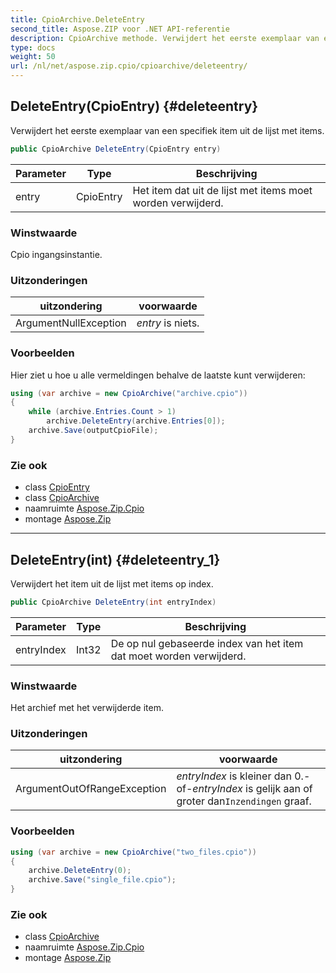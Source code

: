 ```yaml
---
title: CpioArchive.DeleteEntry
second_title: Aspose.ZIP voor .NET API-referentie
description: CpioArchive methode. Verwijdert het eerste exemplaar van een specifiek item uit de lijst met items.
type: docs
weight: 50
url: /nl/net/aspose.zip.cpio/cpioarchive/deleteentry/
---
```

## DeleteEntry(CpioEntry) {#deleteentry}

Verwijdert het eerste exemplaar van een specifiek item uit de lijst met items.

```csharp
public CpioArchive DeleteEntry(CpioEntry entry)
```

| Parameter | Type | Beschrijving |
| --- | --- | --- |
| entry | CpioEntry | Het item dat uit de lijst met items moet worden verwijderd. |

### Winstwaarde

Cpio ingangsinstantie.

### Uitzonderingen

| uitzondering | voorwaarde |
| --- | --- |
| ArgumentNullException | *entry* is niets. |

### Voorbeelden

Hier ziet u hoe u alle vermeldingen behalve de laatste kunt verwijderen:

```csharp
using (var archive = new CpioArchive("archive.cpio"))
{
    while (archive.Entries.Count > 1)
        archive.DeleteEntry(archive.Entries[0]);
    archive.Save(outputCpioFile);
}
```

### Zie ook

* class [CpioEntry](../../cpioentry/)
* class [CpioArchive](../)
* naamruimte [Aspose.Zip.Cpio](../../cpioarchive/)
* montage [Aspose.Zip](../../../)

---

## DeleteEntry(int) {#deleteentry_1}

Verwijdert het item uit de lijst met items op index.

```csharp
public CpioArchive DeleteEntry(int entryIndex)
```

| Parameter | Type | Beschrijving |
| --- | --- | --- |
| entryIndex | Int32 | De op nul gebaseerde index van het item dat moet worden verwijderd. |

### Winstwaarde

Het archief met het verwijderde item.

### Uitzonderingen

| uitzondering | voorwaarde |
| --- | --- |
| ArgumentOutOfRangeException | *entryIndex* is kleiner dan 0.-of-*entryIndex* is gelijk aan of groter dan`Inzendingen` graaf. |

### Voorbeelden

```csharp
using (var archive = new CpioArchive("two_files.cpio"))
{
    archive.DeleteEntry(0);
    archive.Save("single_file.cpio");
}
```

### Zie ook

* class [CpioArchive](../)
* naamruimte [Aspose.Zip.Cpio](../../cpioarchive/)
* montage [Aspose.Zip](../../../)


